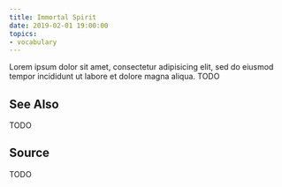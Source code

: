 ```yaml
---
title: Immortal Spirit
date: 2019-02-01 19:00:00
topics:
- vocabulary
---
```


Lorem ipsum dolor sit amet, consectetur adipisicing elit, sed do eiusmod tempor incididunt ut labore et dolore magna aliqua.  TODO

## See Also
TODO

## Source
TODO


